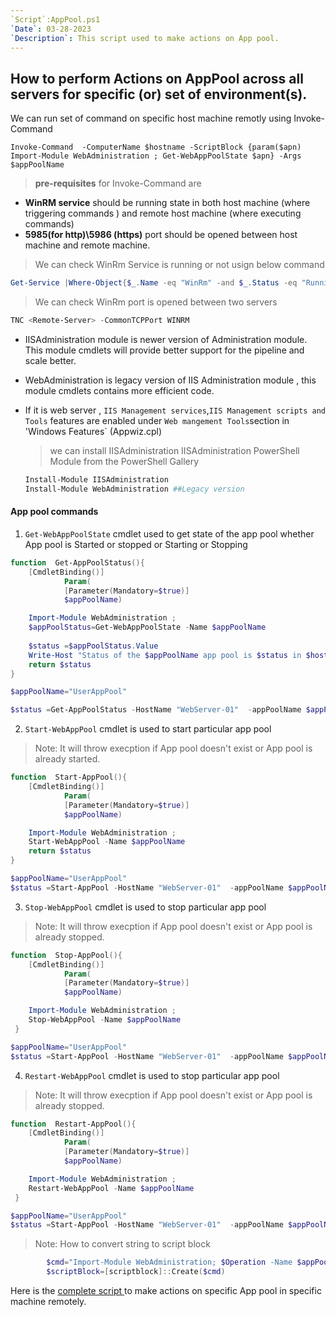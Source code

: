 ```yaml
---
`Script`:AppPool.ps1
`Date`: 03-28-2023
`Description`: This script used to make actions on App pool.
---
```

## How to perform Actions on AppPool across all servers for specific (or) set of environment(s).

We can run set of command on specific host machine remotly using  Invoke-Command

```
Invoke-Command  -ComputerName $hostname -ScriptBlock {param($apn) Import-Module WebAdministration ; Get-WebAppPoolState $apn} -Args $appPoolName
```

 >  **pre-requisites** for Invoke-Command are 
 - **WinRM service** should be running state in both host machine (where triggering commands ) and remote host machine (where executing commands)
 - **5985(for http)\5986 (https)** port should be opened between host machine and remote machine.

 > We can check WinRm Service is running or not usign below command

 ```powershell
Get-Service |Where-Object{$_.Name -eq "WinRm" -and $_.Status -eq "Running"}
 ```

> We can check WinRm port is opened between two servers 

 ```powershell
 TNC <Remote-Server> -CommonTCPPort WINRM
 ```

-  IISAdministration module is newer version of Administration module. This module cmdlets will provide better support for the pipeline and scale better.

- WebAdministration is legacy version of IIS Administration module , this module cmdlets contains more efficient code.

- If it is web server , `IIS Management services`,`IIS Management scripts and Tools` features are enabled under `Web mangement Tools`section in 'Windows Features` (Appwiz.cpl)
   > we can install IISAdministration IISAdministration PowerShell Module from the PowerShell Gallery

   ```powershell
   Install-Module IISAdministration
   Install-Module WebAdministration ##Legacy version
   ```

#### App pool commands 
1. `Get-WebAppPoolState` cmdlet used to get state of the app pool whether App pool is Started or stopped or Starting or Stopping

```powershell
function  Get-AppPoolStatus(){
    [CmdletBinding()]
            Param(
            [Parameter(Mandatory=$true)]
            $appPoolName)

    Import-Module WebAdministration ;
    $appPoolStatus=Get-WebAppPoolState -Name $appPoolName
    
    $status =$appPoolStatus.Value
    Write-Host "Status of the $appPoolName app pool is $status in $hostname"
    return $status
}

$appPoolName="UserAppPool"

$status =Get-AppPoolStatus -HostName "WebServer-01"  -appPoolName $appPoolName

```

2. `Start-WebAppPool` cmdlet is used to start particular app pool
  > Note: It will throw execption if App pool doesn't exist or App pool is already started.

```powershell
function  Start-AppPool(){
    [CmdletBinding()]
            Param(
            [Parameter(Mandatory=$true)]
            $appPoolName)

    Import-Module WebAdministration ;
    Start-WebAppPool -Name $appPoolName
    return $status
}

$appPoolName="UserAppPool"
$status =Start-AppPool -HostName "WebServer-01"  -appPoolName $appPoolName
```


3. `Stop-WebAppPool` cmdlet is used to stop particular app pool
  > Note: It will throw execption if App pool doesn't exist or App pool is already stopped.

```powershell
function  Stop-AppPool(){
    [CmdletBinding()]
            Param(
            [Parameter(Mandatory=$true)]
            $appPoolName)

    Import-Module WebAdministration ;
    Stop-WebAppPool -Name $appPoolName
 }

$appPoolName="UserAppPool"
$status =Start-AppPool -HostName "WebServer-01"  -appPoolName $appPoolName
```

4. `Restart-WebAppPool` cmdlet is used to stop particular app pool
  > Note: It will throw execption if App pool doesn't exist or App pool is already stopped.

```powershell
function  Restart-AppPool(){
    [CmdletBinding()]
            Param(
            [Parameter(Mandatory=$true)]
            $appPoolName)

    Import-Module WebAdministration ;
    Restart-WebAppPool -Name $appPoolName
 }

$appPoolName="UserAppPool"
$status =Start-AppPool -HostName "WebServer-01"  -appPoolName $appPoolName
```

   > Note: How to convert string to script block

```powershell
        $cmd="Import-Module WebAdministration; $Operation -Name $appPoolName"
        $scriptBlock=[scriptblock]::Create($cmd)
```

Here is the [complete script ](../AppPool/AppPool.ps1) to make actions on specific App pool in specific machine remotely.



